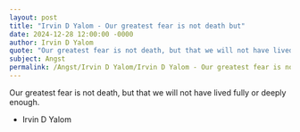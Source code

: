```yaml
---
layout: post
title: "Irvin D Yalom - Our greatest fear is not death but"
date: 2024-12-28 12:00:00 -0000
author: Irvin D Yalom
quote: "Our greatest fear is not death, but that we will not have lived fully or deeply enough."
subject: Angst
permalink: /Angst/Irvin D Yalom/Irvin D Yalom - Our greatest fear is not death but
---
```


Our greatest fear is not death, but that we will not have lived fully or deeply enough.

- Irvin D Yalom
